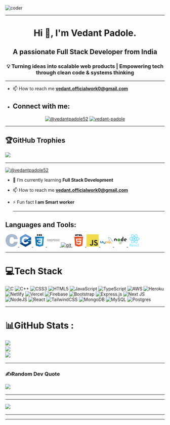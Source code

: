 <img src="https://raw.githubusercontent.com/PolarBearGG/PolarBearGG/master/web-developer.gif"  alt="coder" width="1500">


<hr/>

<h1 align="center">Hi 👋, I'm Vedant Padole.</h1>
<h2 align="center">A passionate Full Stack Developer from India</h2>
<h3 align="center">💡 Turning ideas into scalable web products | Empowering tech through clean code & systems thinking</h3>

<hr/>

- 📫 How to reach me **vedant.officialwork0@gmail.com**

- <h2 align="left">Connect with me:</h2>
<p align="Center">
<a href="https://twitter.com/@VedantPadole52" target="blank"><img align="center" src="https://raw.githubusercontent.com/rahuldkjain/github-profile-readme-generator/master/src/images/icons/Social/twitter.svg" alt="@vedantpadole52" height="50" width="60" /></a> 
<a href="https://linkedin.com/in/vedant-padole" target="blank"><img align="center" src="https://raw.githubusercontent.com/rahuldkjain/github-profile-readme-generator/master/src/images/icons/Social/linked-in-alt.svg" alt="vedant-padole" height="50" width="60" /></a>
</p>
<hr/>

## 🏆GitHub Trophies
![](https://github-trophies.vercel.app/?username=vedantpadole52&theme=juicyfresh&no-frame=false&no-bg=false&margin-w=4)
<hr/>

<p align="left"> <a href="https://twitter.com/@vedantpadole52" target="blank"><img src="https://img.shields.io/twitter/follow/@vedantpadole52?logo=twitter&style=for-the-badge" alt="@vedantpadole52" /></a> </p>

- 🌱 I’m currently learning **Full Stack Development**

- 📫 How to reach me **vedant.officialwork0@gmail.com**

- ⚡ Fun fact **I am Smart worker**
  <hr/>
  
<h2 align="Left">Languages and Tools:</h2>
<p align="left"> <a href="https://www.cprogramming.com/" target="_blank" rel="noreferrer"> <img src="https://raw.githubusercontent.com/devicons/devicon/master/icons/c/c-original.svg" alt="c" width="40" height="40"/> </a> <a href="https://www.w3schools.com/cpp/" target="_blank" rel="noreferrer"> <img src="https://raw.githubusercontent.com/devicons/devicon/master/icons/cplusplus/cplusplus-original.svg" alt="cplusplus" width="40" height="40"/> </a> <a href="https://www.w3schools.com/css/" target="_blank" rel="noreferrer"> <img src="https://raw.githubusercontent.com/devicons/devicon/master/icons/css3/css3-original-wordmark.svg" alt="css3" width="40" height="40"/> </a> <a href="https://expressjs.com" target="_blank" rel="noreferrer"> <img src="https://raw.githubusercontent.com/devicons/devicon/master/icons/express/express-original-wordmark.svg" alt="express" width="40" height="40"/> </a> <a href="https://git-scm.com/" target="_blank" rel="noreferrer"> <img src="https://www.vectorlogo.zone/logos/git-scm/git-scm-icon.svg" alt="git" width="40" height="40"/> </a> <a href="https://www.w3.org/html/" target="_blank" rel="noreferrer"> <img src="https://raw.githubusercontent.com/devicons/devicon/master/icons/html5/html5-original-wordmark.svg" alt="html5" width="40" height="40"/> </a> <a href="https://developer.mozilla.org/en-US/docs/Web/JavaScript" target="_blank" rel="noreferrer"> <img src="https://raw.githubusercontent.com/devicons/devicon/master/icons/javascript/javascript-original.svg" alt="javascript" width="40" height="40"/> </a> <a href="https://www.mysql.com/" target="_blank" rel="noreferrer"> <img src="https://raw.githubusercontent.com/devicons/devicon/master/icons/mysql/mysql-original-wordmark.svg" alt="mysql" width="40" height="40"/> </a> <a href="https://nodejs.org" target="_blank" rel="noreferrer"> <img src="https://raw.githubusercontent.com/devicons/devicon/master/icons/nodejs/nodejs-original-wordmark.svg" alt="nodejs" width="40" height="40"/> </a> <a href="https://reactjs.org/" target="_blank" rel="noreferrer"> <img src="https://raw.githubusercontent.com/devicons/devicon/master/icons/react/react-original-wordmark.svg" alt="react" width="40" height="40"/> </a> </p>
<hr/>


# 💻Tech Stack
![C](https://img.shields.io/badge/c-%2300599C.svg?style=for-the-badge&logo=c&logoColor=white) ![C++](https://img.shields.io/badge/c++-%2300599C.svg?style=for-the-badge&logo=c%2B%2B&logoColor=white) ![CSS3](https://img.shields.io/badge/css3-%231572B6.svg?style=for-the-badge&logo=css3&logoColor=white) ![HTML5](https://img.shields.io/badge/html5-%23E34F26.svg?style=for-the-badge&logo=html5&logoColor=white) ![JavaScript](https://img.shields.io/badge/javascript-%23323330.svg?style=for-the-badge&logo=javascript&logoColor=%23F7DF1E) ![TypeScript](https://img.shields.io/badge/typescript-%23007ACC.svg?style=for-the-badge&logo=typescript&logoColor=white) ![AWS](https://img.shields.io/badge/AWS-%23FF9900.svg?style=for-the-badge&logo=amazon-aws&logoColor=white) ![Heroku](https://img.shields.io/badge/heroku-%23430098.svg?style=for-the-badge&logo=heroku&logoColor=white) ![Netlify](https://img.shields.io/badge/netlify-%23000000.svg?style=for-the-badge&logo=netlify&logoColor=#00C7B7) ![Vercel](https://img.shields.io/badge/vercel-%23000000.svg?style=for-the-badge&logo=vercel&logoColor=white) ![Firebase](https://img.shields.io/badge/firebase-%23039BE5.svg?style=for-the-badge&logo=firebase) ![Bootstrap](https://img.shields.io/badge/bootstrap-%23563D7C.svg?style=for-the-badge&logo=bootstrap&logoColor=white) ![Express.js](https://img.shields.io/badge/express.js-%23404d59.svg?style=for-the-badge&logo=express&logoColor=%2361DAFB) ![Next JS](https://img.shields.io/badge/Next-black?style=for-the-badge&logo=next.js&logoColor=white) ![NodeJS](https://img.shields.io/badge/node.js-6DA55F?style=for-the-badge&logo=node.js&logoColor=white) ![React](https://img.shields.io/badge/react-%2320232a.svg?style=for-the-badge&logo=react&logoColor=%2361DAFB) ![TailwindCSS](https://img.shields.io/badge/tailwindcss-%2338B2AC.svg?style=for-the-badge&logo=tailwind-css&logoColor=white) ![MongoDB](https://img.shields.io/badge/MongoDB-%234ea94b.svg?style=for-the-badge&logo=mongodb&logoColor=white) ![MySQL](https://img.shields.io/badge/mysql-%2300f.svg?style=for-the-badge&logo=mysql&logoColor=white) ![Postgres](https://img.shields.io/badge/postgres-%23316192.svg?style=for-the-badge&logo=postgresql&logoColor=white)

<hr/>

# 📊GitHub Stats :
![](https://github-readme-stats.vercel.app/api?username=vedantpadole52&theme=highcontrast&hide_border=false&include_all_commits=false&count_private=false)<br/>
![](https://github-readme-streak-stats.herokuapp.com/?user=vedantpadole52&theme=highcontrast&hide_border=false)<br/>
![](https://github-readme-stats.vercel.app/api/top-langs/?username=vedantpadole52&theme=highcontrast&hide_border=false&include_all_commits=false&count_private=false&layout=compact)
<br/>
<hr/>

### ✍️Random Dev Quote
![](https://quotes-github-readme.vercel.app/api?type=horizontal&theme=light)
<hr/>

---
[![](https://visitcount.itsvg.in/api?id=vedantpadole52&icon=0&color=0)](https://visitcount.itsvg.in)

<hr/>
<hr/>





















